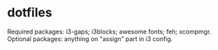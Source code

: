 # dotfiles

Required packages: i3-gaps; i3blocks; awesome fonts; feh; xcompmgr.
Optional packages: anything on "assign" part in i3 config.
